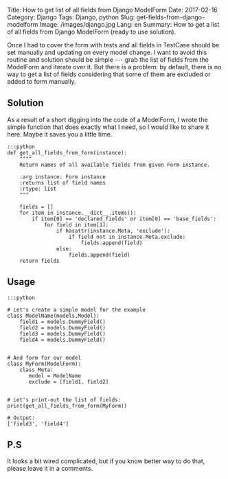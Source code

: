 Title: How to get list of all fields from Django ModelForm
Date: 2017-02-16
Category: Django
Tags: Django, python
Slug: get-fields-from-django-modelform
Image: /images/django.jpg
Lang: en
Summary: How to get a list of all fields from Django ModelForm (ready to use solution).

Once I had to cover the form with tests and all fields in TestCase should be set manually and
updating on every model change. I want to avoid this routine and solution should be simple --- grab
the list of fields from the ModelForm and iterate over it. But there is a problem: by default, there
is no way to get a list of fields considering that some of them are excluded or added to form
manually.

## Solution

As a result of a short digging into the code of a ModelForm, I wrote the simple function that does
exactly what I need, so I would like to share it here. Maybe it saves you a little time.

```
:::python
def get_all_fields_from_form(instance):
    """"
    Return names of all available fields from given Form instance.

    :arg instance: Form instance
    :returns list of field names
    :rtype: list
    """

    fields = []
    for item in instance.__dict__.items():
        if item[0] == 'declared_fields' or item[0] == 'base_fields':
            for field in item[1]:
                if hasattr(instance.Meta, 'exclude'):
                    if field not in instance.Meta.exclude:
                        fields.append(field)
                else:
                    fields.append(field)
    return fields
```

## Usage

```
:::python

# Let's create a simple model for the example
class ModelName(models.Model):
    field1 = models.DummyField()
    field2 = models.DummyField()
    field3 = models.DummyField()
    field4 = models.DummyField()


# And form for our model
class MyForm(ModelForm):
    class Meta:
       model = ModelName
       exclude = [field1, field2]


# Let's print-out the list of fields:
print(get_all_fields_from_form(MyForm))

# Output:
['field3', 'field4']
```

## P.S

It looks a bit wired complicated, but if you know better way to do that, please leave it in a
comments.
